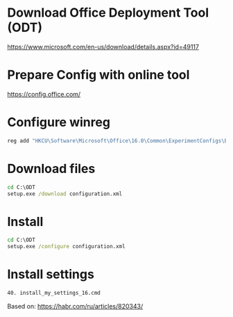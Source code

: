 # Download Office Deployment Tool (ODT)
https://www.microsoft.com/en-us/download/details.aspx?id=49117

# Prepare Config with online tool
https://config.office.com/

# Configure winreg
```cmd
reg add "HKCU\Software\Microsoft\Office\16.0\Common\ExperimentConfigs\Ecs" /v "CountryCode" /t REG_SZ /d "std::wstring|US" /f
```

# Download files
```cmd (as Administrator)
cd C:\ODT
setup.exe /download configuration.xml
```

# Install
```cmd (as Administrator)
cd C:\ODT
setup.exe /configure configuration.xml
```

# Install settings
```cmd
40. install_my_settings_16.cmd
```

Based on:
https://habr.com/ru/articles/820343/
